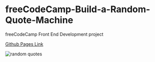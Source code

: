 # freeCodeCamp-Build-a-Random-Quote-Machine
freeCodeCamp Front End Development project

[Github Pages Link](https://mjnicholl.github.io/freeCodeCamp-Build-a-Random-Quote-Machine/)

![random quotes](https://github.com/MJNicholl/freeCodeCamp-Build-a-Random-Quote-Machine/assets/128494196/c457880f-e05a-4a88-8285-5bdc6c8fa233)

